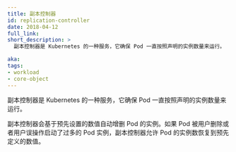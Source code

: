 ```yaml
---
title: 副本控制器
id: replication-controller
date: 2018-04-12
full_link: 
short_description: >
  副本控制器是 Kubernetes 的一种服务，它确保 Pod 一直按照声明的实例数量来运行。

aka: 
tags:
- workload
- core-object
---
```


<!--
---
title: Replication Controller
id: replication-controller
date: 2018-04-12
full_link: 
short_description: >
  Kubernetes service that ensures a specific number of instances of a pod are always running.

aka: 
tags:
- workload
- core-object
---
-->

<!--
 Kubernetes service that ensures a specific number of instances of a pod are always running.
-->

副本控制器是 Kubernetes 的一种服务，它确保 Pod 一直按照声明的实例数量来运行。

<!--more--> 

<!--
Will automatically add or remove running instances of a pod, based on a set value for that pod. Allows the pod to return to the defined number of instances if pods are deleted or if too many are started by mistake.
-->

副本控制器会基于预先设置的数值自动增删 Pod 的实例。如果 Pod 被用户删除或者用户误操作启动了过多的 Pod 实例，副本控制器允许 Pod 的实例数恢复到预先定义的数值。
